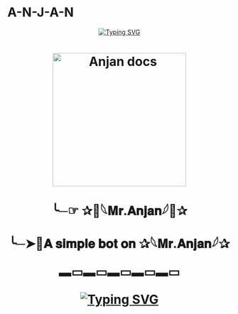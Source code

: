 # A-N-J-A-N
<div align="center">
<a href="https://git.io/typing-svg"><img src="https://readme-typing-svg.demolab.com?font=Ribeye&size=50&pause=1000&color=F710B1&center=true&width=910&height=100&lines=I'M+𓆩‎𝐌𝐫.𝐀𝐧𝐣𝐚𝐧𓆪;Multi+Device+Whatsapp+Bot;Coded+By+A-N-J-A-N" alt="Typing SVG" /></a>
<h1 align="center">
  
<p align="center"> 

<p align="center">
  <a href="https://wa.me/919883457657?text=𝑯𝒆𝒍𝒍𝒐  𝑩𝒓𝒐...𝑰 𝑨𝒎 𝒀𝒐𝒖𝒓 𝑩𝒊𝒈 𝑭𝒂𝒏 ❤️✨">
    <img alt="Anjan docs" height="300" src="https://telegra.ph/file/f821845f00264f88952cb.jpg">
  </a>
</p>
               
  ╰─☞︎︎︎ ✰💙𓆩‎𝐌𝐫.𝐀𝐧𝐣𝐚𝐧𓆪💙✰
  
  ╰─➤📡𝐀 𝐬𝐢𝐦𝐩𝐥𝐞 𝐛𝐨𝐭 𝐨𝐧 ✰𓆩‎𝐌𝐫.𝐀𝐧𝐣𝐚𝐧𓆪✰
 
 ▬▭▬▭▬▭▬▭▬▭


<div align="center">
<a href="https://git.io/typing-svg"><img src="https://readme-typing-svg.demolab.com?font=Ribeye&size=50&pause=1000&color=F710B1&center=true&width=910&height=100&lines=I'M+𓆩‎𝐌𝐫.𝐀𝐧𝐣𝐚𝐧𓆪;BOT+WAS+COMMING+SOON" alt="Typing SVG" /></a>
<h1 align="center">
